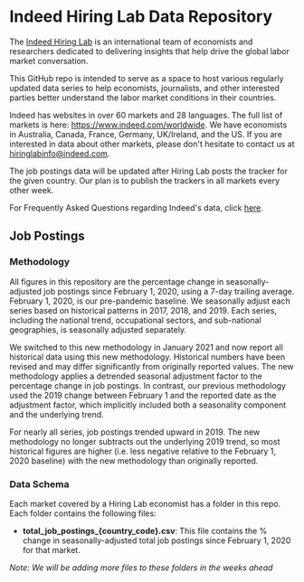 # Indeed Hiring Lab Data Repository

The [Indeed Hiring Lab](http://hiringlab.org) is an international team of economists and researchers dedicated to delivering insights that help drive the global labor market conversation.

This GitHub repo is intended to serve as a space to host various regularly updated data series to help economists, journalists, and other interested parties better understand the labor market conditions in their countries.

Indeed has websites in over 60 markets and 28 languages.  The full list of markets is here: https://www.indeed.com/worldwide.  We have economists in Australia, Canada, France, Germany, UK/Ireland, and the US. If you are interested in data about other markets, please don't hesitate to contact us at hiringlabinfo@indeed.com.

The job postings data will be updated after Hiring Lab posts the tracker for the given country. Our plan is to publish the trackers in all markets every other week.

For Frequently Asked Questions regarding Indeed's data, click [here](https://www.hiringlab.org/indeed-data-faq/).

## Job Postings
### Methodology

All figures in this repository are the percentage change in seasonally-adjusted job postings since February 1, 2020, using a 7-day trailing average. February 1, 2020, is our pre-pandemic baseline. We seasonally adjust each series based on historical patterns in 2017, 2018, and 2019. Each series, including the national trend, occupational sectors, and sub-national geographies, is seasonally adjusted separately.

We switched to this new methodology in January 2021 and now report all historical data using this new methodology. Historical numbers have been revised and may differ significantly from originally reported values. The new methodology applies a detrended seasonal adjustment factor to the percentage change in job postings. In contrast, our previous methodology used the 2019 change between February 1 and the reported date as the adjustment factor, which implicitly included both a seasonality component and the underlying trend.

For nearly all series, job postings trended upward in 2019. The new methodology no longer subtracts out the underlying 2019 trend, so most historical figures are higher (i.e. less negative relative to the February 1, 2020 baseline) with the new methodology than originally reported.

### Data Schema

Each market covered by a Hiring Lab economist has a folder in this repo. Each folder contains the following files:

* **total_job_postings_{country_code}.csv**: This file contains the % change in seasonally-adjusted total job postings since February 1, 2020 for that market.

*Note: We will be adding more files to these folders in the weeks ahead*
